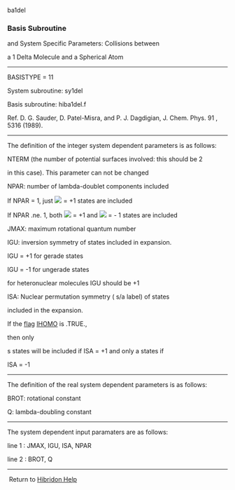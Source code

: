 ba1del


###   Basis Subroutine

and System Specific Parameters: Collisions between

a  1 Delta Molecule and a Spherical Atom


------------------------------


BASISTYPE = 11


System subroutine:  sy1del


Basis subroutine:  hiba1del.f


Ref.  D. G. Sauder, D. Patel-Misra, and P. J. Dagdigian, J. Chem. Phys.  91 , 5316 (1989).


------------------------------


The definition of the  integer  system dependent parameters is as follows:

NTERM (the number of potential surfaces involved:  this should be 2

in this case).  This parameter can not be changed


NPAR:  number of lambda-doublet components included

If NPAR = 1,   just  ![](eps12.gif)  = +1 states are included


If NPAR .ne. 1, both  ![](eps12.gif)  = +1 and  ![](eps12.gif)  = - 1 states are included


JMAX:     maximum rotational quantum number


IGU:  inversion symmetry of states included in expansion.


IGU = +1 for  gerade  states


IGU = -1 for  ungerade  states


for heteronuclear molecules IGU should be +1


ISA:  Nuclear permutation symmetry ( s/a  label) of states

included in the expansion.


If the  [flag](flags.html)    [IHOMO](flaghf.html)   is .TRUE.,

then only

s  states will be included if ISA = +1 and only  a  states if

ISA = -1


------------------------------


The definition of the  real  system dependent parameters is as follows:


BROT:    rotational constant


Q:    lambda-doubling constant


------------------------------


The system dependent input paramaters are as follows:

line 1 :  JMAX, IGU, ISA, NPAR


line 2 :  BROT, Q


------------------------------


[](hibhelp.html) [](up_arrow.gif)   Return to  [Hibridon Help](hibhelp.html)
